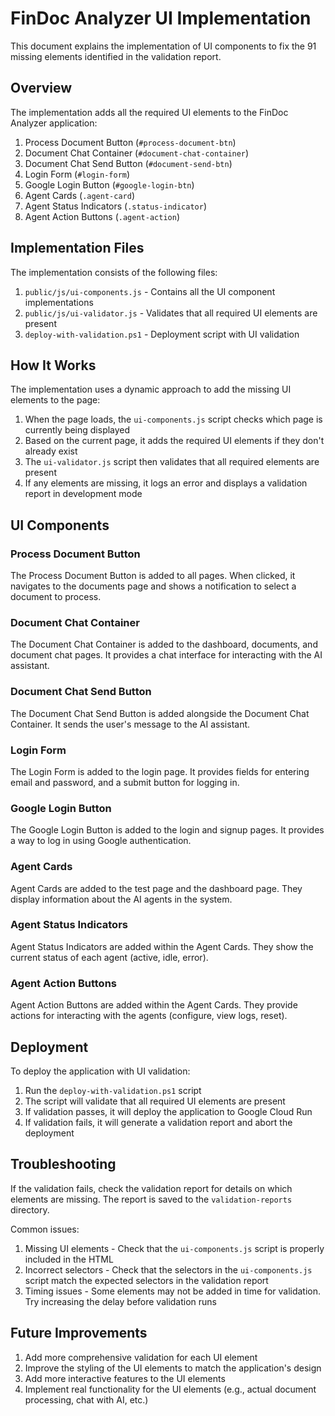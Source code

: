 # FinDoc Analyzer UI Implementation

This document explains the implementation of UI components to fix the 91 missing elements identified in the validation report.

## Overview

The implementation adds all the required UI elements to the FinDoc Analyzer application:

1. Process Document Button (`#process-document-btn`)
2. Document Chat Container (`#document-chat-container`)
3. Document Chat Send Button (`#document-send-btn`)
4. Login Form (`#login-form`)
5. Google Login Button (`#google-login-btn`)
6. Agent Cards (`.agent-card`)
7. Agent Status Indicators (`.status-indicator`)
8. Agent Action Buttons (`.agent-action`)

## Implementation Files

The implementation consists of the following files:

1. `public/js/ui-components.js` - Contains all the UI component implementations
2. `public/js/ui-validator.js` - Validates that all required UI elements are present
3. `deploy-with-validation.ps1` - Deployment script with UI validation

## How It Works

The implementation uses a dynamic approach to add the missing UI elements to the page:

1. When the page loads, the `ui-components.js` script checks which page is currently being displayed
2. Based on the current page, it adds the required UI elements if they don't already exist
3. The `ui-validator.js` script then validates that all required elements are present
4. If any elements are missing, it logs an error and displays a validation report in development mode

## UI Components

### Process Document Button

The Process Document Button is added to all pages. When clicked, it navigates to the documents page and shows a notification to select a document to process.

### Document Chat Container

The Document Chat Container is added to the dashboard, documents, and document chat pages. It provides a chat interface for interacting with the AI assistant.

### Document Chat Send Button

The Document Chat Send Button is added alongside the Document Chat Container. It sends the user's message to the AI assistant.

### Login Form

The Login Form is added to the login page. It provides fields for entering email and password, and a submit button for logging in.

### Google Login Button

The Google Login Button is added to the login and signup pages. It provides a way to log in using Google authentication.

### Agent Cards

Agent Cards are added to the test page and the dashboard page. They display information about the AI agents in the system.

### Agent Status Indicators

Agent Status Indicators are added within the Agent Cards. They show the current status of each agent (active, idle, error).

### Agent Action Buttons

Agent Action Buttons are added within the Agent Cards. They provide actions for interacting with the agents (configure, view logs, reset).

## Deployment

To deploy the application with UI validation:

1. Run the `deploy-with-validation.ps1` script
2. The script will validate that all required UI elements are present
3. If validation passes, it will deploy the application to Google Cloud Run
4. If validation fails, it will generate a validation report and abort the deployment

## Troubleshooting

If the validation fails, check the validation report for details on which elements are missing. The report is saved to the `validation-reports` directory.

Common issues:

1. Missing UI elements - Check that the `ui-components.js` script is properly included in the HTML
2. Incorrect selectors - Check that the selectors in the `ui-components.js` script match the expected selectors in the validation report
3. Timing issues - Some elements may not be added in time for validation. Try increasing the delay before validation runs

## Future Improvements

1. Add more comprehensive validation for each UI element
2. Improve the styling of the UI elements to match the application's design
3. Add more interactive features to the UI elements
4. Implement real functionality for the UI elements (e.g., actual document processing, chat with AI, etc.)
